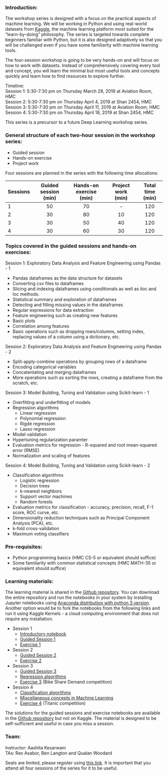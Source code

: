 ### Introduction:

The workshop series is designed with a focus on the practical aspects of machine learning. We will be working in Python and using real-world datasets from [Kaggle](https://www.kaggle.com), the machine learning platform most suited for the “learn-by-doing” philosophy. The series is targeted towards complete beginners familiar with Python, but it is also designed adaptively so that you will be challenged even if you have some familiarity with machine learning tools. 


The four-session workshop is going to be very hands-on and will focus on how to work with datasets. Instead of comprehensively covering every tool and concept, you will learn the minimal but most useful tools and concepts quickly and learn how to find resources to explore further.  

Timeline:   
Session 1: 5:30-7:30 pm on Thursday March 28, 2019 at Aviation Room, HMC   
Session 2: 5:30-7:30 pm on Thursday April 4, 2019 at Shan 2454, HMC   
Session 3: 5:30-7:30 pm on Thursday April 11, 2019 at Aviation Room, HMC    
Session 4: 5:30-7:30 pm on Thursday April 18, 2019 at Shan 2454, HMC   

This series is a precursor to a future Deep Learning workshop series. 

### General structure of each two-hour session in the workshop series:
* Guided session
* Hands-on exercise
* Project work

Four sessions are planned in the series with the following time allocations:

| Sessions | Guided session (min) | Hands-on exercise (min) | Project work (min) | Total time (min) |
|----------|:----------:|:----------:|:----------:|:----------------:|
| 1 | 50 | 70 | - | 120 |
| 2 | 30 | 80 | 10 | 120 |
| 3 | 30 | 50  | 40 | 120 |
| 4 | 30 | 60 | 30 | 120 |

### Topics covered in the guided sessions and hands-on exercises:  
Session 1: Exploratory Data Analysis and Feature Engineering using Pandas - 1
- Pandas dataframes as the data structure for datasets
- Converting csv files to dataframes 
- Slicing and indexing dataframes using conditionals as well as iloc and loc methods.
- Statistical summary and exploration of dataframes
- Detecting and filling missing values in the dataframes 
- Regular expressions for data extraction
- Feature engineering such as creating new features 
- Basic plots
- Correlation among features
- Basic operations such as dropping rows/columns, setting index, replacing values of a column using a dictionary, etc.

Session 2: Exploratory Data Analysis and Feature Engineering using Pandas - 2
- Split-apply-combine operations by grouping rows of a dataframe 
- Encoding categorical variables 
- Concatentating and merging dataframes 
- More operations such as sorting the rows, creating a dataframe from the scratch, etc. 

Session 3: Model Building, Tuning and Validation using Scikit-learn - 1
- Overfitting and underfitting of models
- Regression algorithms 
    - Linear regression
    - Polynomial regression
    - Rigde regression
    - Lasso regression
- Model validation
- Hypertuning regularization paramter
- Evaluation metrics for regression - R-squared and root mean-squared error (RMSE)
- Normalization and scaling of features
    
Session 4: Model Building, Tuning and Validation using Scikit-learn - 2
- Classification algorithms 
    - Logistic regression
    - Decision trees
    - k-nearest neighbors
    - Support vector machines
    - Random forests
- Evaluation metrics for classification - accuracy, precision, recall, F-1 score, ROC curve, etc.
- Dimensionality reduction techniques such as Principal Component Analysis (PCA), etc.
- k-fold cross-validation
- Maximum voting classifiers

### Pre-requisites:
* Python programming basics (HMC CS-5 or equivalent should suffice)
* Some familiarity with common statistical concepts (HMC MATH-35 or equivalent should suffice)

### Learning materials:
The learning material is shared in the [Github repository](https://github.com/AashitaK/ML-Workshops). You can download the entire repository and run the notebooks in your system by installing Jupyter notebooks using [Anaconda distribution with python 3 version](https://www.anaconda.com/distribution/). Another option would be to fork the notebooks from the following links and run it using Kaggle Kernels - a cloud computing environment that does not require any installation.  
* Session 1
    * [Introductory notebook](https://www.kaggle.com/aashita/introduction-to-ml-workshop-series)
    * [Guided Session 1](https://www.kaggle.com/aashita/guided-session-1)
    * [Exercise 1](https://www.kaggle.com/aashita/exercise-1)
* Session 2
    * [Guided Session 2](https://www.kaggle.com/aashita/guided-session-2)
    * [Exercise 2](https://www.kaggle.com/aashita/exercise-2)
* Session 3
    * [Guided Session 3](https://www.kaggle.com/aashita/guided-session-3)
    * [Regression algorithms](https://www.kaggle.com/aashita/regression-algorithms)
    * [Exercise 3](https://www.kaggle.com/aashita/exercise-3) (Bike Share Demand competition)
* Session 4
    * [Classification algorithms](https://www.kaggle.com/aashita/classification-algorithms)
    * [Miscellaneous concepts in Machine Learning](https://www.kaggle.com/aashita/guided-session-4)
    * [Exercise 4](https://www.kaggle.com/aashita/exercise-4) (Titanic competition)

The solutions for the guided sessions and exercise notebooks are available in the [Github repository](https://github.com/AashitaK/ML-Workshops) but not on Kaggle. The material is designed to be self-sufficient and useful in case you miss a session. 

### Team:
Instructor: Aashita Kesarwani  
TAs: Rex Asabor, Ben Langton and Qualan Woodard


Seats are limited, please register using [this link](https://forms.gle/wFA1q9eqG3hgn2xN6). It is important that you attend all four sessions of the series for it to be useful.
